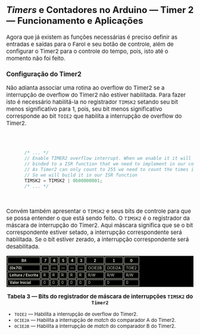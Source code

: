 <style scoped>
    ul, ol {
        font-size: 13px;
    }
    h2 {
        font-size: 24px;
    }
    h3 {
        font-size: 17px;
    }
    p {
        font-size: 15px;
    }
    #codigo-container {
        display: flex;
        justify-content: center;
        text-align: left; /* Para garantir alinhamento do texto à esquerda */
    }
    #codigo-container pre,
    #codigo-container code {
        width: 100%; /* Ocupa a largura total da `div` */
        max-width: 650px; /* Um valor máximo de largura pode ser útil */
        font-size: 12px; /* Ou qualquer tamanho que prefira */
        padding: 20px; /* Ajuste conforme necessário */
        box-sizing: border-box; /* Inclui o padding no cálculo da largura */
    }

    table {
        margin-left: auto;
        margin-right: auto;
        font-size: 10px;
    }
    table, td, th {
        border: 1px solid #dbdccf;
        border-collapse: separate;
        background-color: black;
        color: #dbdccf;
    }
    #t-caption {
        text-align: center;
        font-size: 8px;
        font-weight: bold;
    }


</style>

## _Timers_ e Contadores no Arduino — Timer 2 — Funcionamento e Aplicações

Agora que já existem as funções necessárias é preciso definir as entradas e saídas para o Farol e seu botão de controle, além de configurar o Timer2 para o controle do tempo, pois, isto até o momento não foi feito.

### Configuração do Timer2

<div class="flex-container">
<div class="column-container">

Não adianta associar uma rotina ao overflow do Timer2 se a interrupção de overflow do Timer2 não estiver habilitada. Para fazer isto é necessário habilitá-la no registrador `TIMSK2` setando seu bit menos significativo para 1, pois, seu bit menos significativo corresponde ao bit `TOIE2` que habilita a interrupção de overflow do Timer2.

<div id="codigo-container" markdown="1">

```cpp

    /* ... */
    // Enable TIMER2 overflow interrupt. When we enable it it will be
    // binded to a ISR function that we need to implement in our code
    // As Timer2 can only count to 255 we need to count the times it overflows
    // So we will build it in our ISR function
    TIMSK2 = TIMSK2 | 0b00000001;
    /* ... */
```

</div>
</div>
<div class="column-container">

Convém também apresentar o `TIMSK2` e seus bits de controle para que se possa entender o que está sendo feito. O `TIMSK2` é o registrador da máscara de interrupção do Timer2. Aqui máscara significa que se o bit correspondente estiver setado, a interrupção correspondente será habilitada. Se o bit estiver zerado, a interrupção correspondente será desabilitada.

| Bit                   | 7   | 6   | 5   | 4   | 3   | 2      | 1      | 0     |
| --------------------- | --- | --- | --- | --- | --- | ------ | ------ | ----- |
| **(0x70)**            | —   | —   | —   | —   | —   | OCIE2B | OCEI2A | TOIE2 |
| **Leitura / Escrita** | R   | R   | R   | R   | R   | R/W    | R/W    | R/W   |
| **Valor Inicial**     | 0   | 0   | 0   | 0   | 0   | 0      | 0      | 0     |

<span id="Tabela-3"></span>

<div id="t-caption" markdown="1">

Tabela 3 — Bits do registrador de máscara de interrupções `TIMSK2` do `Timer2`

</div>

- `TOIE2` — Habilita a interrupção de overflow do Timer2.
- `OCIE2A` — Habilita a interrupção de _match_ do comparador A do Timer2.
- `OCIE2B` — Habilita a interrupção de _match_ do comparador B do Timer2.

</div>
</div>
